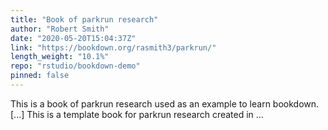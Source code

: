 ```yaml
---
title: "Book of parkrun research"
author: "Robert Smith"
date: "2020-05-20T15:04:37Z"
link: "https://bookdown.org/rasmith3/parkrun/"
length_weight: "10.1%"
repo: "rstudio/bookdown-demo"
pinned: false
---
```


This is a book of parkrun research used as an example to learn bookdown. [...] This is a template book for parkrun research created in ...
